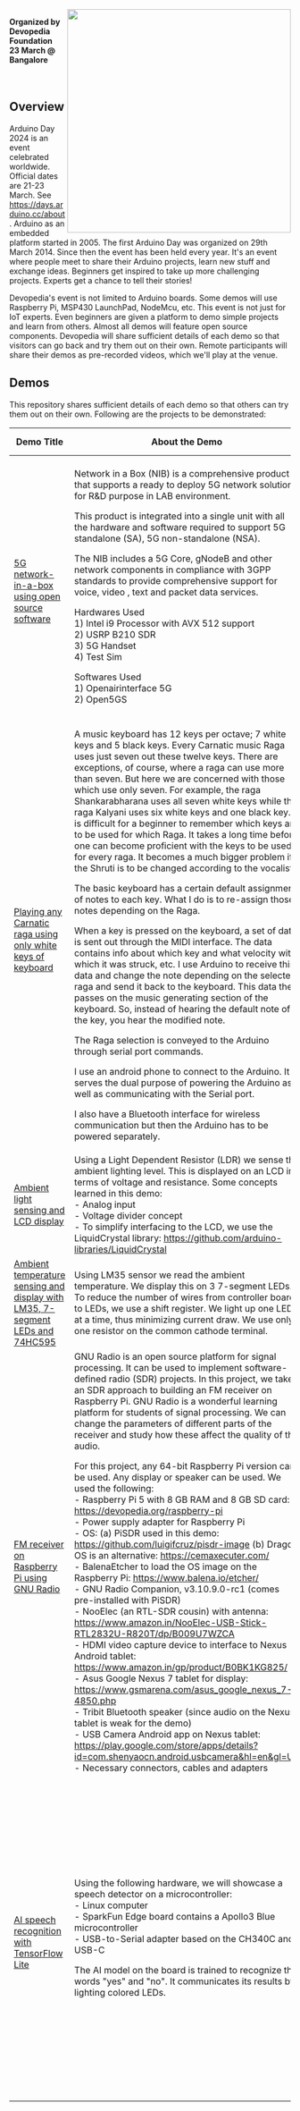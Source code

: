 <img src="http://www.devopedia.org/images/logo/logo-name-reg-h.png" width="400" align="right">

**Organized by Devopedia Foundation**<br>**23 March @ Bangalore**<br><br><br>

## Overview

Arduino Day 2024 is an event celebrated worldwide. Official dates are 21-23 March. See https://days.arduino.cc/about. Arduino as an embedded platform started in 2005. The first Arduino Day was organized on 29th March 2014. Since then the event has been held every year. It's an event where people meet to share their Arduino projects, learn new stuff and exchange ideas. Beginners get inspired to take up more challenging projects. Experts get a chance to tell their stories!

Devopedia's event is not limited to Arduino boards. Some demos will use Raspberry Pi, MSP430 LaunchPad, NodeMcu, etc. This event is not just for IoT experts. Even beginners are given a platform to demo simple projects and learn from others. Almost all demos will feature open source components. Devopedia will share sufficient details of each demo so that visitors can go back and try them out on their own. Remote participants will share their demos as pre-recorded videos, which we'll play at the venue.


## Demos

This repository shares sufficient details of each demo so that others can try them out on their own. Following are the projects to be demonstrated:

| Demo Title | About the Demo | Demo Presenter | About the Presenter |
| --- | --- | --- | --- |
| [5G network-in-a-box using open source software](5G-NIB) | Network in a Box (NIB) is a comprehensive product that supports a ready to deploy 5G network solution for R&D purpose in LAB environment.<p>This product is integrated into a single unit with all the hardware and software required to support 5G standalone (SA), 5G non-standalone (NSA).<p>The NIB includes a 5G Core, gNodeB and other network components in compliance with 3GPP standards to provide comprehensive support for voice, video , text and packet data services.<p>Hardwares Used<br>1) Intel i9 Processor with AVX 512 support<br>2) USRP B210 SDR<br>3) 5G Handset<br>4) Test Sim<p>Softwares Used<br>1) Openairinterface 5G<br>2) Open5GS | Subhra Prakash Giri<br><br><br><br><br><br><br><br>Ravuri Venkata Ramana | 18+ Years of working experience. Working as Co-founder of Tejocell Wireless Pvt Ltd. Currently pursuing PhD at Amrita School of Engineering Bangalore.<br><br>30+ Years of working experience. Working as Founder of Tejocell Wireless Pvt Ltd. |
| [Playing any Carnatic raga using only white keys of keyboard](Configurable-Music-Keybaord) | A music keyboard has 12 keys per octave; 7 white keys and 5 black keys. Every Carnatic music Raga uses just seven out these twelve keys. There are exceptions, of course, where a raga can use more than seven. But here we are concerned with those which use only seven. For example, the raga Shankarabharana uses all seven white keys while the raga Kalyani uses six white keys and one black key. It is difficult for a beginner to remember which keys are to be used for which Raga. It takes a long time before one can become proficient with the keys to be used for every raga. It becomes a much bigger problem if the Shruti is to be changed according to the vocalist.<p>The basic keyboard has a certain default assignment of notes to each key. What I do is to re-assign those notes depending on the Raga.<p>When a key is pressed on the keyboard, a set of data is sent out through the MIDI interface. The data contains info about which key and what velocity with which it was struck, etc. I use Arduino to receive this data and change the note depending on the selected raga and send it back to the keyboard. This data then passes on the music generating section of the keyboard. So, instead of hearing the default note of the key, you hear the modified note.<p>The Raga selection is conveyed to the Arduino through serial port commands.<p>I use an android phone to connect to the Arduino. It serves the dual purpose of powering the Arduino as well as communicating with the Serial port.<p>I also have a Bluetooth interface for wireless communication but then the Arduino has to be powered separately. | K. P. Sundararajan | Hobbyist  & Tinkerer |
| [Ambient light sensing and LCD display](LDR-LCD-2x16) | Using a Light Dependent Resistor (LDR) we sense the ambient lighting level. This is displayed on an LCD in terms of voltage and resistance. Some concepts learned in this demo:<br>- Analog input<br>- Voltage divider concept<br>- To simplify interfacing to the LCD, we use the LiquidCrystal library: https://github.com/arduino-libraries/LiquidCrystal | Hardhik | 10th standard student |
| [Ambient temperature sensing and display with LM35, 7-segment LEDs and 74HC595](LM35-7Segx3) | Using LM35 sensor we read the ambient temperature. We display this on 3 7-segment LEDs. To reduce the number of wires from controller board to LEDs, we use a shift register. We light up one LED at a time, thus minimizing current draw. We use only one resistor on the common cathode terminal. | Siddharth | 10th standard student |
| [FM receiver on Raspberry Pi using GNU Radio](SDR-WBFN-RX-RPI) | GNU Radio is an open source platform for signal processing. It can be used to implement software-defined radio (SDR) projects. In this project, we take an SDR approach to building an FM receiver on Raspberry Pi. GNU Radio is a wonderful learning platform for students of signal processing. We can change the parameters of different parts of the receiver and study how these affect the quality of the audio.<p>For this project, any 64-bit Raspberry Pi version can be used. Any display or speaker can be used. We used the following:<br>- Raspberry Pi 5 with 8 GB RAM and 8 GB SD card: https://devopedia.org/raspberry-pi<br>- Power supply adapter for Raspberry Pi<br>- OS: (a) PiSDR used in this demo: https://github.com/luigifcruz/pisdr-image (b) Dragon OS is an alternative: https://cemaxecuter.com/<br>- BalenaEtcher to load the OS image on the Raspberry Pi: https://www.balena.io/etcher/<br>- GNU Radio Companion, v3.10.9.0-rc1 (comes pre-installed with PiSDR)<br>- NooElec (an RTL-SDR cousin) with antenna: https://www.amazon.in/NooElec-USB-Stick-RTL2832U-R820T/dp/B009U7WZCA<br>- HDMI video capture device to interface to Nexus Android tablet: https://www.amazon.in/gp/product/B0BK1KG825/<br>- Asus Google Nexus 7 tablet for display: https://www.gsmarena.com/asus_google_nexus_7-4850.php<br>- Tribit Bluetooth speaker (since audio on the Nexus tablet is weak for the demo)<br>- USB Camera Android app on Nexus tablet: https://play.google.com/store/apps/details?id=com.shenyaocn.android.usbcamera&hl=en&gl=US<br>- Necessary connectors, cables and adapters | Arvind Padmanabhan | Founder Trustee at Devopedia Foundation. Worked in telecom domain. Self-published a book in 2013. Passionate about writing, training, mentoring and sharing knowledge. |
| [AI speech recognition with TensorFlow Lite](SpeechRecognition-SparkfunEdge) | Using the following hardware, we will showcase a speech detector on a microcontroller:<br>- Linux computer<br>- SparkFun Edge board contains a Apollo3 Blue microcontroller<br>- USB-to-Serial adapter based on the CH340C and USB-C<p>The AI model on the board is trained to recognize the words "yes" and "no". It communicates its results by lighting colored LEDs. | Meenakshi S | Meenakshi is a principal cloud tech professional at Sumeru software solutions, with abiding interest in AI. A couple of applications she has worked on 1) Devopedia's Named Entity Recognizer and 2) Re-engineering Deformable Convolution Model in TensorFlow (presented at Google). |
